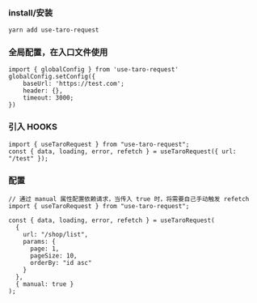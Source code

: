 ### install/安装

```bash
yarn add use-taro-request
```

### 全局配置，在入口文件使用

```tsx static
import { globalConfig } from 'use-taro-request'
globalConfig.setConfig({
    baseUrl: 'https://test.com';
    header: {},
    timeout: 3000;
})
```

### 引入 HOOKS

```tsx static
import { useTaroRequest } from "use-taro-request";
const { data, loading, error, refetch } = useTaroRequest({ url: "/test" });
```

### 配置

```tsx static
// 通过 manual 属性配置依赖请求，当传入 true 时，将需要自己手动触发 refetch
import { useTaroRequest } from "use-taro-request";

const { data, loading, error, refetch } = useTaroRequest(
  {
    url: "/shop/list",
    params: {
      page: 1,
      pageSize: 10,
      orderBy: "id asc"
    }
  },
  { manual: true }
);
```
